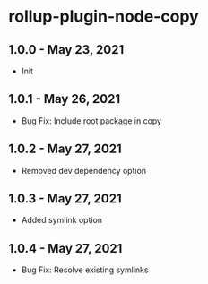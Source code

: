 # rollup-plugin-node-copy

## 1.0.0 - May 23, 2021

- Init

## 1.0.1 - May 26, 2021

- Bug Fix: Include root package in copy

## 1.0.2 - May 27, 2021

- Removed dev dependency option

## 1.0.3 - May 27, 2021

- Added symlink option

## 1.0.4 - May 27, 2021

- Bug Fix: Resolve existing symlinks
